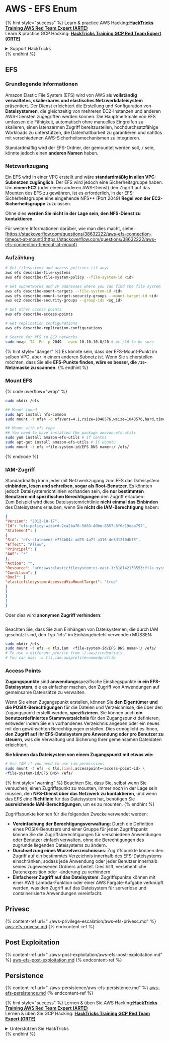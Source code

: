 # AWS - EFS Enum

{% hint style="success" %}
Learn & practice AWS Hacking:<img src="../../../.gitbook/assets/image (1) (1) (1).png" alt="" data-size="line">[**HackTricks Training AWS Red Team Expert (ARTE)**](https://training.hacktricks.xyz/courses/arte)<img src="../../../.gitbook/assets/image (1) (1) (1).png" alt="" data-size="line">\
Learn & practice GCP Hacking: <img src="../../../.gitbook/assets/image (2).png" alt="" data-size="line">[**HackTricks Training GCP Red Team Expert (GRTE)**<img src="../../../.gitbook/assets/image (2).png" alt="" data-size="line">](https://training.hacktricks.xyz/courses/grte)

<details>

<summary>Support HackTricks</summary>

* Check the [**subscription plans**](https://github.com/sponsors/carlospolop)!
* **Join the** 💬 [**Discord group**](https://discord.gg/hRep4RUj7f) or the [**telegram group**](https://t.me/peass) or **follow** us on **Twitter** 🐦 [**@hacktricks\_live**](https://twitter.com/hacktricks_live)**.**
* **Share hacking tricks by submitting PRs to the** [**HackTricks**](https://github.com/carlospolop/hacktricks) and [**HackTricks Cloud**](https://github.com/carlospolop/hacktricks-cloud) github repos.

</details>
{% endhint %}

## EFS

### Grundlegende Informationen

Amazon Elastic File System (EFS) wird von AWS als **vollständig verwaltetes, skalierbares und elastisches Netzwerkdateisystem** präsentiert. Der Dienst erleichtert die Erstellung und Konfiguration von **Dateisystemen**, die gleichzeitig von mehreren EC2-Instanzen und anderen AWS-Diensten zugegriffen werden können. Die Hauptmerkmale von EFS umfassen die Fähigkeit, automatisch ohne manuelles Eingreifen zu skalieren, einen latenzarmen Zugriff bereitzustellen, hochdurchsatzfähige Workloads zu unterstützen, die Datenhaltbarkeit zu garantieren und nahtlos mit verschiedenen AWS-Sicherheitsmechanismen zu integrieren.

Standardmäßig wird der EFS-Ordner, der gemountet werden soll, **`/`** sein, könnte jedoch einen **anderen Namen** haben.

### Netzwerkzugang

Ein EFS wird in einer VPC erstellt und wäre **standardmäßig in allen VPC-Subnetzen zugänglich**. Der EFS wird jedoch eine Sicherheitsgruppe haben. Um **einem EC2** (oder einem anderen AWS-Dienst) den Zugriff auf das Mounten des EFS zu gewähren, ist es erforderlich, in der EFS-Sicherheitsgruppe eine eingehende NFS** (Port 2049) **Regel von der EC2-Sicherheitsgruppe** zuzulassen.

Ohne dies **werden Sie nicht in der Lage sein, den NFS-Dienst zu kontaktieren**.

Für weitere Informationen darüber, wie man dies macht, siehe: [https://stackoverflow.com/questions/38632222/aws-efs-connection-timeout-at-mount](https://stackoverflow.com/questions/38632222/aws-efs-connection-timeout-at-mount)

### Aufzählung
```bash
# Get filesystems and access policies (if any)
aws efs describe-file-systems
aws efs describe-file-system-policy --file-system-id <id>

# Get subnetworks and IP addresses where you can find the file system
aws efs describe-mount-targets --file-system-id <id>
aws efs describe-mount-target-security-groups --mount-target-id <id>
aws ec2 describe-security-groups --group-ids <sg_id>

# Get other access points
aws efs describe-access-points

# Get replication configurations
aws efs describe-replication-configurations

# Search for NFS in EC2 networks
sudo nmap -T4 -Pn -p 2049 --open 10.10.10.0/20 # or /16 to be sure
```
{% hint style="danger" %}
Es könnte sein, dass der EFS-Mount-Punkt im selben VPC, aber in einem anderen Subnetz ist. Wenn Sie sicherstellen möchten, dass Sie alle **EFS-Punkte finden, wäre es besser, die `/16`-Netzmaske zu scannen**.
{% endhint %}

### Mount EFS

{% code overflow="wrap" %}
```bash
sudo mkdir /efs

## Mount found
sudo apt install nfs-common
sudo mount -t nfs4 -o nfsvers=4.1,rsize=1048576,wsize=1048576,hard,timeo=600,retrans=2,noresvport <IP>:/ /efs

## Mount with efs type
## You need to have installed the package amazon-efs-utils
sudo yum install amazon-efs-utils # If centos
sudo apt-get install amazon-efs-utils # If ubuntu
sudo mount -t efs <file-system-id/EFS DNS name>:/ /efs/
```
{% endcode %}

### IAM-Zugriff

Standardmäßig kann jeder mit Netzwerkzugang zum EFS das Dateisystem **einbinden, lesen und schreiben, sogar als Root-Benutzer**. Es könnten jedoch Dateisystemrichtlinien vorhanden sein, die **nur bestimmten Benutzern mit spezifischen Berechtigungen** den Zugriff erlauben.\
Zum Beispiel wird diese Dateisystemrichtlinie **nicht einmal das Einbinden** des Dateisystems erlauben, wenn Sie **nicht die IAM-Berechtigung** haben:
```json
{
"Version": "2012-10-17",
"Id": "efs-policy-wizard-2ca2ba76-5d83-40be-8557-8f6c19eaa797",
"Statement": [
{
"Sid": "efs-statement-e7f4b04c-ad75-4a7f-a316-4e5d12f0dbf5",
"Effect": "Allow",
"Principal": {
"AWS": "*"
},
"Action": "",
"Resource": "arn:aws:elasticfilesystem:us-east-1:318142138553:file-system/fs-0ab66ad201b58a018",
"Condition": {
"Bool": {
"elasticfilesystem:AccessedViaMountTarget": "true"
}
}
}
]
}
```
Oder dies wird **anonymen Zugriff verhindern**:

<figure><img src="../../../.gitbook/assets/image (278).png" alt=""><figcaption></figcaption></figure>

Beachten Sie, dass Sie zum Einhängen von Dateisystemen, die durch IAM geschützt sind, den Typ "efs" im Einhängebefehl verwenden MÜSSEN:
```bash
sudo mkdir /efs
sudo mount -t efs -o tls,iam  <file-system-id/EFS DNS name>:/ /efs/
# To use a different pforile from ~/.aws/credentials
# You can use: -o tls,iam,awsprofile=namedprofile
```
### Access Points

**Zugangspunkte** sind **anwendungs**spezifische Einstiegspunkte **in ein EFS-Dateisystem**, die es einfacher machen, den Zugriff von Anwendungen auf gemeinsame Datensätze zu verwalten.

Wenn Sie einen Zugangspunkt erstellen, können Sie **den Eigentümer und die POSIX-Berechtigungen** für die Dateien und Verzeichnisse, die über den Zugangspunkt erstellt werden, **spezifizieren**. Sie können auch **ein benutzerdefiniertes Stammverzeichnis** für den Zugangspunkt definieren, entweder indem Sie ein vorhandenes Verzeichnis angeben oder ein neues mit den gewünschten Berechtigungen erstellen. Dies ermöglicht es Ihnen, **den Zugriff auf Ihr EFS-Dateisystem pro Anwendung oder pro Benutzer zu steuern**, was die Verwaltung und Sicherung Ihrer gemeinsamen Dateidaten erleichtert.

**Sie können das Dateisystem von einem Zugangspunkt mit etwas wie:**
```bash
# Use IAM if you need to use iam permissions
sudo mount -t efs -o tls,[iam],accesspoint=<access-point-id> \
<file-system-id/EFS DNS> /efs/
```
{% hint style="warning" %}
Beachten Sie, dass Sie, selbst wenn Sie versuchen, einen Zugriffspunkt zu mounten, immer noch in der Lage sein müssen, den **NFS-Dienst über das Netzwerk zu kontaktieren**, und wenn das EFS eine **Richtlinie** für das Dateisystem hat, benötigen Sie **ausreichende IAM-Berechtigungen**, um es zu mounten.
{% endhint %}

Zugriffspunkte können für die folgenden Zwecke verwendet werden:

* **Vereinfachung der Berechtigungsverwaltung**: Durch die Definition eines POSIX-Benutzers und einer Gruppe für jeden Zugriffspunkt können Sie die Zugriffsberechtigungen für verschiedene Anwendungen oder Benutzer einfach verwalten, ohne die Berechtigungen des zugrunde liegenden Dateisystems zu ändern.
* **Durchsetzung eines Wurzelverzeichnisses**: Zugriffspunkte können den Zugriff auf ein bestimmtes Verzeichnis innerhalb des EFS-Dateisystems einschränken, sodass jede Anwendung oder jeder Benutzer innerhalb seines zugewiesenen Ordners arbeitet. Dies hilft, versehentliche Datenexposition oder -änderung zu verhindern.
* **Einfacherer Zugriff auf das Dateisystem**: Zugriffspunkte können mit einer AWS Lambda-Funktion oder einer AWS Fargate-Aufgabe verknüpft werden, was den Zugriff auf das Dateisystem für serverlose und containerisierte Anwendungen vereinfacht.

## Privesc

{% content-ref url="../aws-privilege-escalation/aws-efs-privesc.md" %}
[aws-efs-privesc.md](../aws-privilege-escalation/aws-efs-privesc.md)
{% endcontent-ref %}

## Post Exploitation

{% content-ref url="../aws-post-exploitation/aws-efs-post-exploitation.md" %}
[aws-efs-post-exploitation.md](../aws-post-exploitation/aws-efs-post-exploitation.md)
{% endcontent-ref %}

## Persistence

{% content-ref url="../aws-persistence/aws-efs-persistence.md" %}
[aws-efs-persistence.md](../aws-persistence/aws-efs-persistence.md)
{% endcontent-ref %}

{% hint style="success" %}
Lernen & üben Sie AWS Hacking:<img src="../../../.gitbook/assets/image (1) (1) (1).png" alt="" data-size="line">[**HackTricks Training AWS Red Team Expert (ARTE)**](https://training.hacktricks.xyz/courses/arte)<img src="../../../.gitbook/assets/image (1) (1) (1).png" alt="" data-size="line">\
Lernen & üben Sie GCP Hacking: <img src="../../../.gitbook/assets/image (2).png" alt="" data-size="line">[**HackTricks Training GCP Red Team Expert (GRTE)**<img src="../../../.gitbook/assets/image (2).png" alt="" data-size="line">](https://training.hacktricks.xyz/courses/grte)

<details>

<summary>Unterstützen Sie HackTricks</summary>

* Überprüfen Sie die [**Abonnementpläne**](https://github.com/sponsors/carlospolop)!
* **Treten Sie der** 💬 [**Discord-Gruppe**](https://discord.gg/hRep4RUj7f) oder der [**Telegram-Gruppe**](https://t.me/peass) bei oder **folgen** Sie uns auf **Twitter** 🐦 [**@hacktricks\_live**](https://twitter.com/hacktricks_live)**.**
* **Teilen Sie Hacking-Tricks, indem Sie PRs an die** [**HackTricks**](https://github.com/carlospolop/hacktricks) und [**HackTricks Cloud**](https://github.com/carlospolop/hacktricks-cloud) GitHub-Repos senden.

</details>
{% endhint %}
